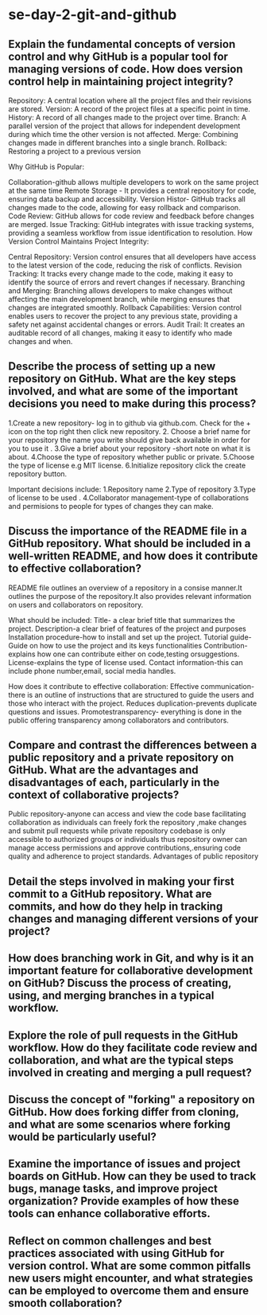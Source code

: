 # se-day-2-git-and-github
## Explain the fundamental concepts of version control and why GitHub is a popular tool for managing versions of code. How does version control help in maintaining project integrity?

Repository: A central location where all the project files and their revisions are stored.
Version: A record of the project files at a specific point in time.
History: A record of all changes made to the project over time.
Branch: A parallel version of the project that allows for independent development during which time the other version is not affected.
Merge: Combining changes made in different branches into a single branch.
Rollback: Restoring a project to a previous version

Why GitHub is Popular:

Collaboration-github allows multiple developers to work on the same project at the same time
Remote Storage - It provides a central repository for code, ensuring data backup and accessibility.
Version Histor- GitHub tracks all changes made to the code, allowing for easy rollback and comparison.
Code Review: GitHub allows for code review and feedback before changes are merged.
Issue Tracking: GitHub integrates with issue tracking systems, providing a seamless workflow from issue identification to resolution.
How Version Control Maintains Project Integrity:

Central Repository: Version control ensures that all developers have access to the latest version of the code, reducing the risk of conflicts.
Revision Tracking: It tracks every change made to the code, making it easy to identify the source of errors and revert changes if necessary.
Branching and Merging: Branching allows developers to make changes without affecting the main development branch, while merging ensures that changes are integrated smoothly.
Rollback Capabilities: Version control enables users to recover the project to any previous state, providing a safety net against accidental changes or errors.
Audit Trail: It creates an auditable record of all changes, making it easy to identify who made changes and when.

## Describe the process of setting up a new repository on GitHub. What are the key steps involved, and what are some of the important decisions you need to make during this process?

1.Create a new repository- log in to github via github.com. Check for the + icon on the top right then click new repository.
2. Choose a brief name for your repository the name you write should give back available in order for you to use it .
3.Give a brief about your repository -short note on what it is about.
4.Choose the type of repository whether public or private.
5.Choose the type of license e.g MIT license.
6.Initialize repository click the create repository button.

Important decisions include:
1.Repository name
2.Type of repository
3.Type of license to be used .
4.Collaborator management-type of collaborations and permisions to people for types of changes they can make.

## Discuss the importance of the README file in a GitHub repository. What should be included in a well-written README, and how does it contribute to effective collaboration?

README file outlines an overview of a repository in a consise manner.It outlines the purpose of the repository.It also provides relevant information on users and collaborators on repository.

What should be included: 
Title- a clear brief title that summarizes the project.
Description-a clear brief of features of the project and purposes
Installation procedure-how to install and set up the project.
Tutorial guide-Guide on how to use the project and its keys functionalities
Contribution-explains how one can contribute either on code,testing orsuggestions.
License-explains the type of license used.
Contact information-this can include phone number,email, social media handles.

How does it contribute to effective collaboration:
Effective communication- there is an outline of instructions that are structured to guide the users and those who interact with the project.
Reduces duplication-prevents duplicate questions and issues.
Promotestransparency- everything is done in the public offering transparency among collaborators and contributors.

## Compare and contrast the differences between a public repository and a private repository on GitHub. What are the advantages and disadvantages of each, particularly in the context of collaborative projects?
Public repository-anyone can access and view the code base facilitating collaboration as individuals can freely fork the repository ,make changes and submit pull requests while private repository codebase is only accessible to authorized groups or individuals thus repository owner can manage access permissions and approve contributions,.ensuring code quality and adherence to project standards.
Advantages of public repository

## Detail the steps involved in making your first commit to a GitHub repository. What are commits, and how do they help in tracking changes and managing different versions of your project?

## How does branching work in Git, and why is it an important feature for collaborative development on GitHub? Discuss the process of creating, using, and merging branches in a typical workflow.

## Explore the role of pull requests in the GitHub workflow. How do they facilitate code review and collaboration, and what are the typical steps involved in creating and merging a pull request?

## Discuss the concept of "forking" a repository on GitHub. How does forking differ from cloning, and what are some scenarios where forking would be particularly useful?

## Examine the importance of issues and project boards on GitHub. How can they be used to track bugs, manage tasks, and improve project organization? Provide examples of how these tools can enhance collaborative efforts.

## Reflect on common challenges and best practices associated with using GitHub for version control. What are some common pitfalls new users might encounter, and what strategies can be employed to overcome them and ensure smooth collaboration?
